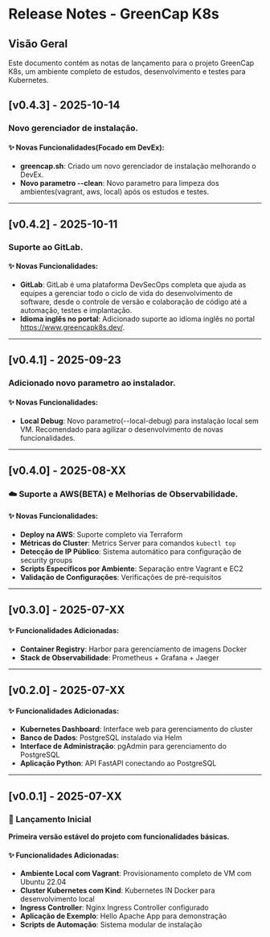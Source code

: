 # Release Notes - GreenCap K8s

## Visão Geral

Este documento contém as notas de lançamento para o projeto GreenCap K8s, um ambiente completo de estudos, desenvolvimento e testes para Kubernetes.

## [v0.4.3] - 2025-10-14

###  Novo gerenciador de instalação.

#### ✨ Novas Funcionalidades(Focado em DevEx):
- **greencap.sh**: Criado um novo gerenciador de instalação melhorando o DevEx.
- **Novo parametro --clean**: Novo parametro para limpeza dos ambientes(vagrant, aws, local) após os estudos e testes. 

---

## [v0.4.2] - 2025-10-11

###  Suporte ao GitLab.

#### ✨ Novas Funcionalidades:
- **GitLab**: GitLab é uma plataforma DevSecOps completa que ajuda as equipes a gerenciar todo o ciclo de vida do desenvolvimento de software, desde o controle de versão e colaboração de código até a automação, testes e implantação.
- **Idioma inglês no portal**: Adicionado suporte ao idioma inglês no portal https://www.greencapk8s.dev/.

---

## [v0.4.1] - 2025-09-23

### Adicionado novo parametro ao instalador.

#### ✨ Novas Funcionalidades:
- **Local Debug**: Novo parametro(--local-debug) para instalação local sem VM. Recomendado para agilizar o desenvolvimento de novas funcionalidades. 

---

## [v0.4.0] - 2025-08-XX

### ☁️ Suporte a AWS(BETA) e Melhorias de Observabilidade.

#### ✨ Novas Funcionalidades:
- **Deploy na AWS**: Suporte completo via Terraform
- **Métricas do Cluster**: Metrics Server para comandos `kubectl top`
- **Detecção de IP Público**: Sistema automático para configuração de security groups
- **Scripts Específicos por Ambiente**: Separação entre Vagrant e EC2
- **Validação de Configurações**: Verificações de pré-requisitos

---

## [v0.3.0] - 2025-07-XX

#### ✨ Funcionalidades Adicionadas:
- **Container Registry**: Harbor para gerenciamento de imagens Docker
- **Stack de Observabilidade**: Prometheus + Grafana + Jaeger

---

## [v0.2.0] - 2025-07-XX

#### ✨ Funcionalidades Adicionadas:
- **Kubernetes Dashboard**: Interface web para gerenciamento do cluster
- **Banco de Dados**: PostgreSQL instalado via Helm
- **Interface de Administração**: pgAdmin para gerenciamento do PostgreSQL
- **Aplicação Python**: API FastAPI conectando ao PostgreSQL

---

## [v0.0.1] - 2025-07-XX

### 🎉 Lançamento Inicial

**Primeira versão estável do projeto com funcionalidades básicas.**

#### ✨ Funcionalidades Adicionadas:
- **Ambiente Local com Vagrant**: Provisionamento completo de VM com Ubuntu 22.04
- **Cluster Kubernetes com Kind**: Kubernetes IN Docker para desenvolvimento local
- **Ingress Controller**: Nginx Ingress Controller configurado
- **Aplicação de Exemplo**: Hello Apache App para demonstração
- **Scripts de Automação**: Sistema modular de instalação

